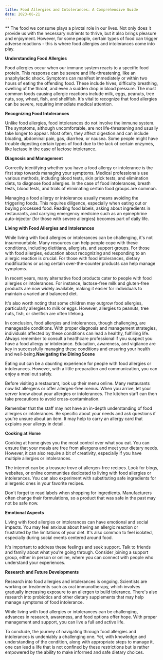 ```yaml
---
title: Food Allergies and Intolerances: A Comprehensive Guide
date: 2023-06-21
---
```

**
The food we consume plays a pivotal role in our lives. Not only does it provide us with the necessary nutrients to thrive, but it also brings pleasure and enjoyment. However, for some people, certain types of food can trigger adverse reactions - this is where food allergies and intolerances come into play.

**Understanding Food Allergies**

Food allergies occur when our immune system reacts to a specific food protein. This response can be severe and life-threatening, like an anaphylactic shock. Symptoms can manifest immediately or within two hours of eating the offending food. These include hives, difficulty breathing, swelling of the throat, and even a sudden drop in blood pressure. The most common foods causing allergic reactions include milk, eggs, peanuts, tree nuts, soy, wheat, fish, and shellfish. It's vital to recognize that food allergies can be severe, requiring immediate medical attention.

**Recognizing Food Intolerances**

Unlike food allergies, food intolerances do not involve the immune system. The symptoms, although uncomfortable, are not life-threatening and usually take longer to appear. Most often, they affect digestion and can include bloating, abdominal pain, gas, diarrhea, or nausea. Some people might have trouble digesting certain types of food due to the lack of certain enzymes, like lactase in the case of lactose intolerance.

**Diagnosis and Management**

Correctly identifying whether you have a food allergy or intolerance is the first step towards managing your symptoms. Medical professionals use various methods, including blood tests, skin prick tests, and elimination diets, to diagnose food allergies. In the case of food intolerances, breath tests, blood tests, and trials of eliminating certain food groups are common.

Managing a food allergy or intolerance usually means avoiding the triggering foods. This requires diligence, especially when eating out or buying processed food. Reading food labels, asking about ingredients in restaurants, and carrying emergency medicine such as an epinephrine auto-injector (for those with severe allergies) becomes part of daily life.

**Living with Food Allergies and Intolerances**

While living with food allergies or intolerances can be challenging, it's not insurmountable. Many resources can help people cope with these conditions, including dietitians, allergists, and support groups. For those with food allergies, education about recognizing and responding to an allergic reaction is crucial. For those with food intolerances, dietary modifications or using certain over-the-counter products can help manage symptoms.

In recent years, many alternative food products cater to people with food allergies or intolerances. For instance, lactose-free milk and gluten-free products are now widely available, making it easier for individuals to maintain a varied and balanced diet.

It's also worth noting that some children may outgrow food allergies, particularly allergies to milk or eggs. However, allergies to peanuts, tree nuts, fish, or shellfish are often lifelong.

In conclusion, food allergies and intolerances, though challenging, are manageable conditions. With proper diagnosis and management strategies, individuals affected by these conditions can lead a healthy, fulfilling life. Always remember to consult a healthcare professional if you suspect you have a food allergy or intolerance. Education, awareness, and vigilance are key in successfully managing these conditions and ensuring your health and well-being.**Navigating the Dining Scene**

Eating out can be a daunting experience for people with food allergies or intolerances. However, with a little preparation and communication, you can enjoy a meal out safely.

Before visiting a restaurant, look up their menu online. Many restaurants now list allergens or offer allergen-free menus. When you arrive, let your server know about your allergies or intolerances. The kitchen staff can then take precautions to avoid cross-contamination.

Remember that the staff may not have an in-depth understanding of food allergies or intolerances. Be specific about your needs and ask questions if you're unsure about an item. It may help to carry an allergy card that explains your allergy in detail.

**Cooking at Home**

Cooking at home gives you the most control over what you eat. You can ensure that your meals are free from allergens and meet your dietary needs. However, it can also require a bit of creativity, especially if you have multiple allergies or intolerances.

The internet can be a treasure trove of allergen-free recipes. Look for blogs, websites, or online communities dedicated to living with food allergies or intolerances. You can also experiment with substituting safe ingredients for allergenic ones in your favorite recipes.

Don't forget to read labels when shopping for ingredients. Manufacturers often change their formulations, so a product that was safe in the past may not be safe now.

**Emotional Aspects**

Living with food allergies or intolerances can have emotional and social impacts. You may feel anxious about having an allergic reaction or frustrated by the limitations of your diet. It's also common to feel isolated, especially during social events centered around food.

It's important to address these feelings and seek support. Talk to friends and family about what you're going through. Consider joining a support group, either in person or online, where you can connect with people who understand your experiences.

**Research and Future Developments**

Research into food allergies and intolerances is ongoing. Scientists are working on treatments such as oral immunotherapy, which involves gradually increasing exposure to an allergen to build tolerance. There's also research into probiotics and other dietary supplements that may help manage symptoms of food intolerance.

While living with food allergies or intolerances can be challenging, advances in research, awareness, and food options offer hope. With proper management and support, you can live a full and active life.

To conclude, the journey of navigating through food allergies and intolerances is undeniably a challenging one. Yet, with knowledge and understanding of the condition, along with appropriate steps to manage it, one can lead a life that is not confined by these restrictions but is rather empowered by the ability to make informed and safe dietary choices.